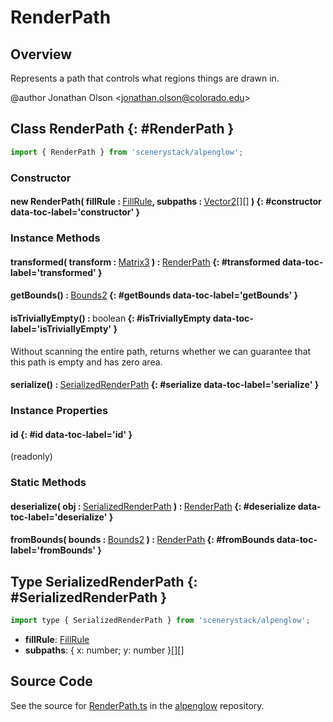 # RenderPath

## Overview

Represents a path that controls what regions things are drawn in.

@author Jonathan Olson &lt;jonathan.olson@colorado.edu&gt;

## Class RenderPath {: #RenderPath }


```js
import { RenderPath } from 'scenerystack/alpenglow';
```
### Constructor

#### new RenderPath( fillRule : <span style="font-weight: 400;">[FillRule](../alpenglow/FillRule.md)</span>, subpaths : <span style="font-weight: 400;">[Vector2](../dot/Vector2.md)[][]</span> ) {: #constructor data-toc-label='constructor' }

### Instance Methods

#### transformed( transform : <span style="font-weight: 400;">[Matrix3](../dot/Matrix3.md)</span> ) : <span style="font-weight: 400;">[RenderPath](../alpenglow/RenderPath.md)</span> {: #transformed data-toc-label='transformed' }

#### getBounds() : <span style="font-weight: 400;">[Bounds2](../dot/Bounds2.md)</span> {: #getBounds data-toc-label='getBounds' }

#### isTriviallyEmpty() : <span style="font-weight: 400;"><span style="color: hsla(calc(var(--md-hue) + 180deg),80%,40%,1);">boolean</span></span> {: #isTriviallyEmpty data-toc-label='isTriviallyEmpty' }

Without scanning the entire path, returns whether we can guarantee that this path is empty and has zero area.

#### serialize() : <span style="font-weight: 400;">[SerializedRenderPath](../alpenglow/RenderPath.md#SerializedRenderPath)</span> {: #serialize data-toc-label='serialize' }

### Instance Properties

#### id {: #id data-toc-label='id' }

(readonly)

### Static Methods

#### deserialize( obj : <span style="font-weight: 400;">[SerializedRenderPath](../alpenglow/RenderPath.md#SerializedRenderPath)</span> ) : <span style="font-weight: 400;">[RenderPath](../alpenglow/RenderPath.md)</span> {: #deserialize data-toc-label='deserialize' }

#### fromBounds( bounds : <span style="font-weight: 400;">[Bounds2](../dot/Bounds2.md)</span> ) : <span style="font-weight: 400;">[RenderPath](../alpenglow/RenderPath.md)</span> {: #fromBounds data-toc-label='fromBounds' }



## Type SerializedRenderPath {: #SerializedRenderPath }


```js
import type { SerializedRenderPath } from 'scenerystack/alpenglow';
```


- **fillRule**: [FillRule](../alpenglow/FillRule.md)
- **subpaths**: { x: <span style="color: hsla(calc(var(--md-hue) + 180deg),80%,40%,1);">number</span>; y: <span style="color: hsla(calc(var(--md-hue) + 180deg),80%,40%,1);">number</span> }[][]




## Source Code

See the source for [RenderPath.ts](https://github.com/phetsims/alpenglow/blob/main/js/render-program/RenderPath.ts) in the [alpenglow](https://github.com/phetsims/alpenglow) repository.
